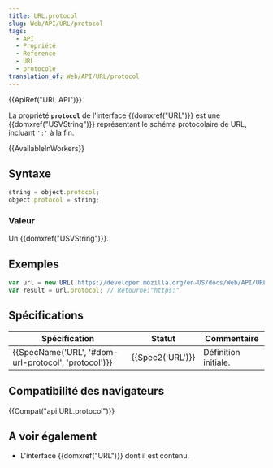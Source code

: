 ```yaml
---
title: URL.protocol
slug: Web/API/URL/protocol
tags:
  - API
  - Propriété
  - Reference
  - URL
  - protocole
translation_of: Web/API/URL/protocol
---
```

{{ApiRef("URL API")}}

La propriété **`protocol`** de l'interface {{domxref("URL")}} est une {{domxref("USVString")}} représentant le schéma protocolaire de URL, incluant `':'` à la fin.

{{AvailableInWorkers}}

## Syntaxe

```js
string = object.protocol;
object.protocol = string;
```

### Valeur

Un {{domxref("USVString")}}.

## Exemples

```js
var url = new URL('https://developer.mozilla.org/en-US/docs/Web/API/URL/protocol');
var result = url.protocol; // Retourne:"https:"
```

## Spécifications

| Spécification                                                        | Statut               | Commentaire          |
| -------------------------------------------------------------------- | -------------------- | -------------------- |
| {{SpecName('URL', '#dom-url-protocol', 'protocol')}} | {{Spec2('URL')}} | Définition initiale. |

## Compatibilité des navigateurs

{{Compat("api.URL.protocol")}}

## A voir également

- L'interface {{domxref("URL")}} dont il est contenu.
